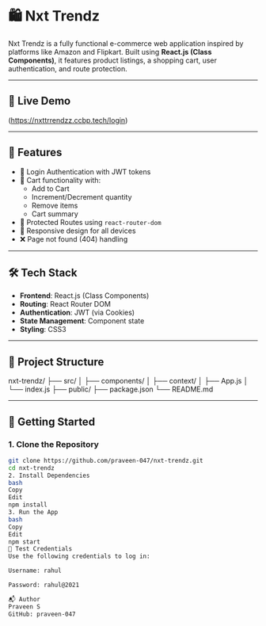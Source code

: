 # 🛍️ Nxt Trendz

Nxt Trendz is a fully functional e-commerce web application inspired by platforms like Amazon and Flipkart. Built using **React.js (Class Components)**, it features product listings, a shopping cart, user authentication, and route protection.

---

## 🔗 Live Demo

(https://nxttrrendzz.ccbp.tech/login)

---

## 🚀 Features

- 🔐 Login Authentication with JWT tokens
- 🛒 Cart functionality with:
  - Add to Cart
  - Increment/Decrement quantity
  - Remove items
  - Cart summary
- 🧭 Protected Routes using `react-router-dom`
- 📱 Responsive design for all devices
- ❌ Page not found (404) handling

---

## 🛠️ Tech Stack

- **Frontend**: React.js (Class Components)
- **Routing**: React Router DOM
- **Authentication**: JWT (via Cookies)
- **State Management**: Component state
- **Styling**: CSS3

---

## 📁 Project Structure

nxt-trendz/
├── src/
│ ├── components/
│ ├── context/
│ ├── App.js
│ └── index.js
├── public/
├── package.json
└── README.md

---

## 📝 Getting Started

### 1. Clone the Repository

```bash
git clone https://github.com/praveen-047/nxt-trendz.git
cd nxt-trendz
2. Install Dependencies
bash
Copy
Edit
npm install
3. Run the App
bash
Copy
Edit
npm start
🔐 Test Credentials
Use the following credentials to log in:

Username: rahul

Password: rahul@2021

📬 Author
Praveen S
GitHub: praveen-047
